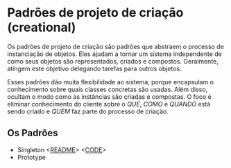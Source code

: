# <b>Padrões de projeto de criação (creational)</b>
<p> Os padrões de projeto de criação são padrões que abstraem o processo de instanciação de objetos. Eles ajudam a tornar um sistema independente de como seus objetos são representados, criados e compostos. Geralmente, atingem este objetivo delegando tarefas para outros objetos.</p>

<p> Esses padrões dão muita flexibilidade ao sistema, porque encapsulam o conhecimento sobre quais classes concretas são usadas. Além disso, ocultam o modo como as instâncias são criadas e compostas. O foco é eliminar conhecimento do cliente sobre o <i>QUE</i>, <i>COMO</i> e <i>QUANDO</i> está sendo criado e <i>QUEM</i> faz parte do processo de criação.</p>

## <b>Os Padrões</b>

* Singleton <[README](https://github.com/LucasRalf14/estudo-design-patterns/blob/master/src/README.md)> <[CODE](./singleton.md)>
* Prototype

